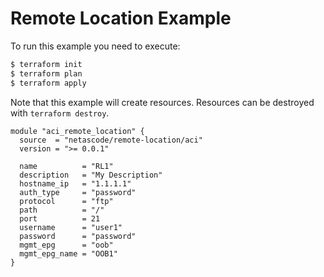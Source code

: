 <!-- BEGIN_TF_DOCS -->
# Remote Location Example

To run this example you need to execute:

```bash
$ terraform init
$ terraform plan
$ terraform apply
```

Note that this example will create resources. Resources can be destroyed with `terraform destroy`.

```hcl
module "aci_remote_location" {
  source  = "netascode/remote-location/aci"
  version = ">= 0.0.1"

  name          = "RL1"
  description   = "My Description"
  hostname_ip   = "1.1.1.1"
  auth_type     = "password"
  protocol      = "ftp"
  path          = "/"
  port          = 21
  username      = "user1"
  password      = "password"
  mgmt_epg      = "oob"
  mgmt_epg_name = "OOB1"
}

```
<!-- END_TF_DOCS -->